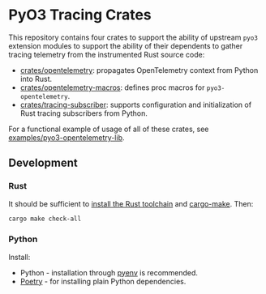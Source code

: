 # PyO3 Tracing Crates

This repository contains four crates to support the ability of upstream `pyo3` extension modules to support the ability of their dependents to gather tracing telemetry from the instrumented Rust source code:

* [crates/opentelemetry](./crates/opentelemetry): propagates OpenTelemetry context from Python into Rust.
* [crates/opentelemetry-macros](./crates/opentelemetry-macros): defines proc macros for `pyo3-opentelemetry`.
* [crates/tracing-subscriber](./crates/tracing-subscriber): supports configuration and initialization of Rust tracing subscribers from Python.

For a functional example of usage of all of these crates, see [examples/pyo3-opentelemetry-lib](./examples/pyo3-opentelemetry-lib).

## Development

### Rust 

It should be sufficient to [install the Rust toolchain](https://rustup.rs/) and [cargo-make](https://github.com/sagiegurari/cargo-make). Then:

```sh
cargo make check-all
```

### Python

Install:

* Python - installation through [pyenv](https://github.com/pyenv/pyenv) is recommended. 
* [Poetry](https://python-poetry.org/docs/#installation) - for installing plain Python dependencies.

